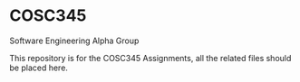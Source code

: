 # COSC345

Software Engineering Alpha Group

This repository is for the COSC345 Assignments, all the related files should be placed here.

